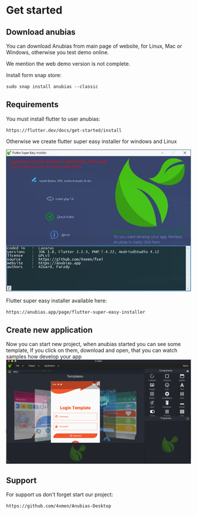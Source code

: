 # Get started

## Download anubias

You can download Anubias from main page of website, for Linux, Mac or Windows, otherwise you test demo online.

We mention the web demo version is not complete.

Install form snap store:

```
sudo snap install anubias --classic
```

## Requirements 

You must install flutter to user anubias:
```
https://flutter.dev/docs/get-started/install
```

Otherwise we create flutter super easy installer for windows and Linux

![alt text](/assets/images/easyInsattller.png)


Flutter super easy installer available here:

```
https://anubias.app/page/flutter-super-easy-installer
```



##  Create new application

Now you can start new project, when anubias started you can see some template, 
If you click on them, download and open, that you can watch samples how develop your app 
![alt text](/assets/images/templates.png)

## Support 

For support us don't forget start our project:

```
https://github.com/4xmen/Anubias-Desktop
```